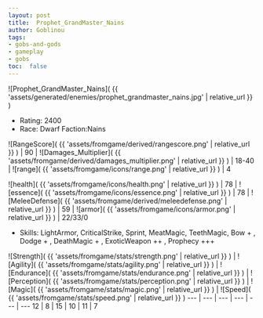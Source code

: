 ```yaml
---
layout: post
title:  Prophet_GrandMaster_Nains
author: Goblinou
tags:
- gobs-and-gods
- gameplay
- gobs
toc:  false
---
```


![Prophet_GrandMaster_Nains]( {{ 'assets/generated/enemies/prophet_grandmaster_nains.jpg' | relative_url }} )
- Rating: 2400
- Race: Dwarf  Faction:Nains

![RangeScore]( {{ 'assets/fromgame/derived/rangescore.png' | relative_url }} ) | 90 | ![Damages_Multiplier]( {{ 'assets/fromgame/derived/damages_multiplier.png' | relative_url }} ) | 18-40 | ![range]( {{ 'assets/fromgame/icons/range.png' | relative_url }} ) | 4


![health]( {{ 'assets/fromgame/icons/health.png' | relative_url }} ) | 78 | ![essence]( {{ 'assets/fromgame/icons/essence.png' | relative_url }} ) | 78 | ![MeleeDefense]( {{ 'assets/fromgame/derived/meleedefense.png' | relative_url }} ) | 59 | ![armor]( {{ 'assets/fromgame/icons/armor.png' | relative_url }} ) | 22/33/0

* Skills: LightArmor, CriticalStrike, Sprint, MeatMagic, TeethMagic, Bow + , Dodge + , DeathMagic + , ExoticWeapon ++ , Prophecy +++ 

![Strength]( {{ 'assets/fromgame/stats/strength.png' | relative_url }} ) | ![Agility]( {{ 'assets/fromgame/stats/agility.png' | relative_url }} ) | ![Endurance]( {{ 'assets/fromgame/stats/endurance.png' | relative_url }} ) | ![Perception]( {{ 'assets/fromgame/stats/perception.png' | relative_url }} ) | ![Magic]( {{ 'assets/fromgame/stats/magic.png' | relative_url }} ) | ![Speed]( {{ 'assets/fromgame/stats/speed.png' | relative_url }} )
--- | --- | --- | --- | --- | ---
12 | 8 | 15 | 10 | 11 | 7
